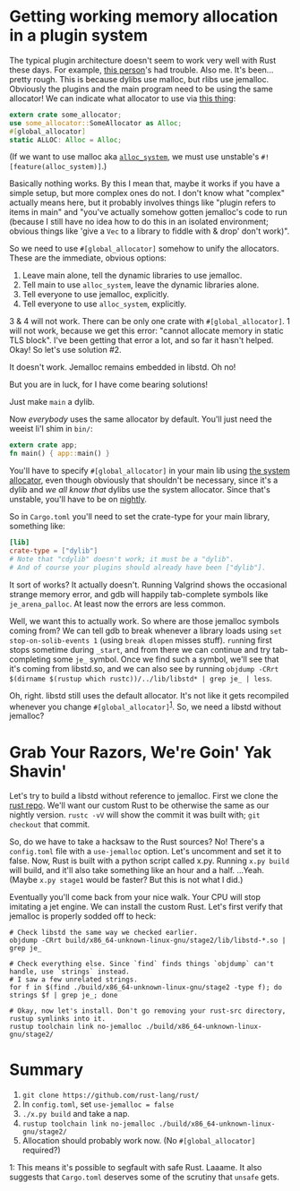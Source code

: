 # Getting working memory allocation in a plugin system

The typical plugin architecture doesn't seem to work very well with Rust these days.
For example, [this person](https://reddit.com/r/rust/comments/8rh5al/segfaulting_when_using_a_dynamic_library/)'s
had trouble. Also me. It's been... pretty rough.
This is because dylibs use malloc, but rlibs use jemalloc.
Obviously the plugins and the main program need to be using the same allocator!
We can indicate what allocator to use via
[this thing](https://doc.rust-lang.org/unstable-book/language-features/global-allocator.html):

```rust
extern crate some_allocator;
use some_allocator::SomeAllocator as Alloc;
#[global_allocator]
static ALLOC: Alloc = Alloc;
```

(If we want to use malloc aka [`alloc_system`](https://doc.rust-lang.org/unstable-book/library-features/alloc-system.html), we must use unstable's `#![feature(alloc_system)]`.)

Basically nothing works.
By this I mean that, maybe it works if you have a simple setup, but more complex ones do not.
I don't know what "complex" actually means here,
but it probably involves things like "plugin refers to items in main"
and "you've actually somehow gotten jemalloc's code to run
(because I still have no idea how to do this in an isolated environment;
obvious things like 'give a `Vec` to a library to fiddle with & drop' don't work)".


So we need to use `#[global_allocator]` somehow to unify the allocators.
These are the immediate, obvious options:

1. Leave main alone, tell the dynamic libraries to use jemalloc.
2. Tell main to use `alloc_system`, leave the dynamic libraries alone.
3. Tell everyone to use jemalloc, explicitly.
4. Tell everyone to use `alloc_system`, explicitly.

3 & 4 will not work.
There can be only one crate with `#[global_allocator]`.
1 will not work, because we get this error: "cannot allocate memory in static TLS block".
I've been getting that error a lot, and so far it hasn't helped.
Okay! So let's use solution #2.

It doesn't work. Jemalloc remains embedded in libstd. Oh no!

But you are in luck, for I have come bearing solutions!

Just make `main` a dylib.

Now *everybody* uses the same allocator by default.
You'll just need the weeist li'l shim in `bin/`:
```rust
extern crate app;
fn main() { app::main() }
```

You'll have to specify `#[global_allocator]` in your main lib using [the system allocator](https://doc.rust-lang.org/unstable-book/library-features/alloc-system.html),
even though obviously that shouldn't be necessary, since it's a dylib and *we all know that* dylibs use the system allocator.
Since that's unstable, you'll have to be on [nightly](just_use_nightly.md).

So in `Cargo.toml` you'll need to set the crate-type for your main library, something like:

```toml
[lib]
crate-type = ["dylib"]
# Note that "cdylib" doesn't work; it must be a "dylib".
# And of course your plugins should already have been ["dylib"].
```

It sort of works? It actually doesn't. Running Valgrind shows the occasional strange memory error, and gdb will happily tab-complete symbols like `je_arena_palloc`. At least now the errors are less common.

Well, we want this to actually work. So where are those jemalloc symbols coming from? We can tell gdb to break whenever a library loads using `set stop-on-solib-events 1` (using `break dlopen` misses stuff). `run`ning first stops sometime during `_start`, and from there we can `c`ontinue and try tab-completing some `je_` symbol. Once we find such a symbol, we'll see that it's coming from libstd.so, and we can also see by running `objdump -CRrt $(dirname $(rustup which rustc))/../lib/libstd* | grep je_ | less`.

Oh, right. libstd still uses the default allocator. It's not like it gets recompiled whenever you change `#[global_allocator]`<sup>[1](#note1)</sup>. So, we need a libstd without jemalloc?

# Grab Your Razors, We're Goin' Yak Shavin'
Let's try to build a libstd without reference to jemalloc.
First we clone the [rust repo](https://github.com/rust-lang/rust/).
We'll want our custom Rust to be otherwise the same as our nightly version. `rustc -vV` will show the commit it was built with; `git checkout` that commit.

So, do we have to take a hacksaw to the Rust sources? No! There's a `config.toml` file with a `use-jemalloc` option. Let's uncomment and set it to false. Now, Rust is built with a python script called x.py. Running `x.py build` will build, and it'll also take something like an hour and a half. ...Yeah. (Maybe `x.py stage1` would be faster? But this is not what I did.)

Eventually you'll come back from your nice walk. Your CPU will stop imitating a jet engine. We can install the custom Rust. Let's first verify that jemalloc is properly sodded off to heck:

```
# Check libstd the same way we checked earlier.
objdump -CRrt build/x86_64-unknown-linux-gnu/stage2/lib/libstd-*.so | grep je_

# Check everything else. Since `find` finds things `objdump` can't handle, use `strings` instead.
# I saw a few unrelated strings.
for f in $(find ./build/x86_64-unknown-linux-gnu/stage2 -type f); do strings $f | grep je_; done

# Okay, now let's install. Don't go removing your rust-src directory, rustup symlinks into it.
rustup toolchain link no-jemalloc ./build/x86_64-unknown-linux-gnu/stage2/
```

# Summary
1. `git clone https://github.com/rust-lang/rust/`
2. In `config.toml`, set `use-jemalloc = false`
3. `./x.py build` and take a nap.
4. `rustup toolchain link no-jemalloc ./build/x86_64-unknown-linux-gnu/stage2/`
5. Allocation should probably work now. (No `#[global_allocator]` required?)

<a name="note1">1</a>: This means it's possible to segfault with safe Rust. Laaame. It also suggests that `Cargo.toml` deserves some of the scrutiny that `unsafe` gets.
